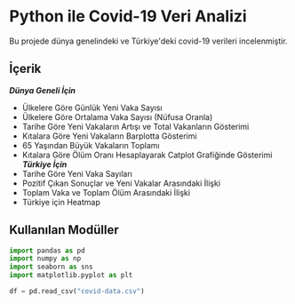 
# Python ile Covid-19 Veri Analizi

Bu projede dünya genelindeki ve Türkiye'deki covid-19 verileri incelenmiştir.




##  İçerik
***Dünya Geneli İçin***
* Ülkelere Göre Günlük Yeni Vaka Sayısı 
* Ülkelere Göre Ortalama Vaka Sayısı (Nüfusa Oranla)
* Tarihe Göre Yeni Vakaların Artışı ve Total Vakanların Gösterimi
* Kıtalara Göre Yeni Vakaların Barplotta Gösterimi
* 65 Yaşından Büyük Vakaların Toplamı
* Kıtalara Göre Ölüm Oranı Hesaplayarak Catplot Grafiğinde Gösterimi
***Türkiye İçin***
* Tarihe Göre Yeni Vaka Sayıları
* Pozitif Çıkan Sonuçlar ve Yeni Vakalar Arasındaki İlişki
* Toplam Vaka ve Toplam Ölüm Arasındaki İlişki
* Türkiye için Heatmap

## Kullanılan Modüller

```python
import pandas as pd
import numpy as np
import seaborn as sns
import matplotlib.pyplot as plt
```
```python
df = pd.read_csv("covid-data.csv") 
```
  
